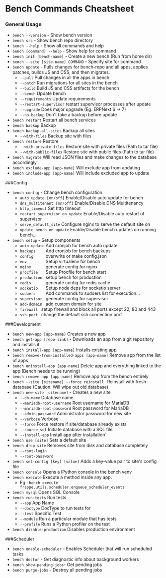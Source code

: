 <!-- add-breadcrumbs -->
# Bench Commands Cheatsheet

### General Usage
* `bench --version` - Show bench version
* `bench src` - Show bench repo directory
* `bench --help` - Show all commands and help
* `bench [command] --help` - Show help for command
* `bench init [bench-name]` - Create a new bench (Run from home dir)
* `bench --site [site-name] COMMAND` - Specify site for command
* `bench update` - Pulls changes for bench-repo and all apps, applies patches, builds JS and CSS, and then migrates.
  * `--pull`                Pull changes in all the apps in bench
  * `--patch`               Run migrations for all sites in the bench
  * `--build`               Build JS and CSS artifacts for the bench
  * `--bench`               Update bench
  * `--requirements`        Update requirements
  * `--restart-supervisor`  restart supervisor processes after update
  * `--upgrade` Does major upgrade (Eg. ERPNext 6 -> 7)
  * `--no-backup`			  Don't take a backup before update
* `bench restart` Restart all bench services
* `bench backup` Backup
* `bench backup-all-sites` Backup all sites
  * `--with-files` Backup site with files
* `bench restore` Restore
  * `--with-private-files` Restore site with private files (Path to tar file)
  * `--with-public-files` Restore site with public files (Path to tar file)
* `bench migrate` Will read JSON files and make changes to the database accordingly
* `bench exclude-app [app-name]` Will exclude app from updating
* `bench include-app [app-name]` Will include excluded app to update

###Config
* `bench config` - Change bench configuration
  * `auto_update [on/off]`          Enable/Disable auto update for bench
  * `dns_multitenant [on/off]`      Enable/Disable DNS Multitenancy
  * `http_timeout`                  Set http timeout
  * `restart_supervisor_on_update`  Enable/Disable auto restart of supervisor
  * `serve_default_site`            Configure nginx to serve the default site on
  * `update_bench_on_update`        Enable/Disable bench updates on running bench...
* `bench setup` - Setup components
  * `auto-update`  Add cronjob for bench auto update
  * `backups    `  Add cronjob for bench backups
  * `config     `  overwrite or make config.json
  * `env        `  Setup virtualenv for bench
  * `nginx      `  generate config for nginx
  * `procfile   `  Setup Procfile for bench start
  * `production `  setup bench for production
  * `redis      `  generate config for redis cache
  * `socketio   `  Setup node deps for socketio server
  * `sudoers    `  Add commands to sudoers list for execution...
  * `supervisor `  generate config for supervisor
  * `add-domain `  add custom domain for site
  * `firewall `    setup firewall and block all ports except 22, 80 and 443
  * `ssh-port `    change the default ssh connection port


###Development
* `bench new-app [app-name]` Creates a new app
* `bench get-app [repo-link]` - Downloads an app from a git repository and installs it
* `bench install-app [app-name]` Installs existing app
* `bench remove-from-installed-apps [app-name]` Remove app from the list of apps
* `bench uninstall-app [app-name]` Delete app and everything linked to the app (Bench needs to be running)
* `bench remove-app [app-name]` Remove app from the bench entirely
* `bench --site [sitename] --force reinstall ` Reinstall with fresh database (Caution: Will wipe out old database)
* `bench new-site [sitename]` - Creates a new site
  * `--db-name`                Database name
  * `--mariadb-root-username`  Root username for MariaDB
  * `--mariadb-root-password`  Root password for MariaDB
  * `--admin-password`         Administrator password for new site
  * `--verbose`                     Verbose
  * `--force`                       Force restore if site/database already exists
  * `--source_sql`             Initiate database with a SQL file
  * `--install-app`            Install app after installation`
* `bench use [site]` Sets a default site
* `bench drop-site` Removes site from disk and database completely
  * `--root-login`
  * `--root-password`
* `bench set-config [key] [value]`   Adds a key-value pair to site's config file
* `bench console`   Opens a IPython console in the bench venv
* `bench execute`   Execute a method inside any app.
  * Eg : `bench execute frappe.utils.scheduler.enqueue_scheduler_events`
* `bench mysql`  Opens SQL Console
* `bench run-tests`  Run tests
  * `--app` App Name
  * `--doctype` DocType to run tests for
  * `--test` Specific Test
  * `--module` Run a particular module that has tests
  * `--profile` Runs a Python profiler on the test
* `bench disable-production`  Disables production environment


###Scheduler
* `bench enable-scheduler` - Enables Scheduler that will run scheduled tasks
* `bench doctor` - Get diagnostic info about background workers
* `bench show-pending-jobs`- Get pending jobs
* `bench purge-jobs` - Destroy all pending jobs


